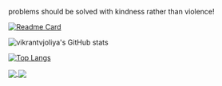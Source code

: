 problems should be solved with kindness rather than violence!

[![Readme Card](https://github-readme-stats.vercel.app/api/pin/?username=vikrantvjoliya&repo=github-readme-stats)](https://github.com/anuraghazra/github-readme-stats)

![vikrantvjoliya's GitHub stats](https://github-readme-stats.vercel.app/api?username=vikrantvjoliya&show_icons=true&theme=radical)


[![Top Langs](https://github-readme-stats.vercel.app/api/top-langs/?username=vikrantvjoliya&layout=compact)](https://github.com/anuraghazra/github-readme-stats)


<a href="https://github.com/vikrantvjoliya/Chat-Application-using-React-JS-with-Firebase">
  <img align="center" src="https://github-readme-stats.vercel.app/api/pin/?username=vikrantvjoliya&repo=Chat-Application-using-React-JS-with-Firebases" />
</a>
<a href="https://github.com/vikrantvjoliya/Automated-Attendance-Python-Application">
  <img align="center" src="https://github-readme-stats.vercel.app/api/pin/?username=vikrantvjoliya&repo=Automated-Attendance-Python-Application" />
</a>
